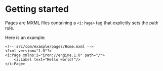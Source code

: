 # Getting started

Pages are MXML files containing a `<i:Page>` tag that explicitly sets the path rule.

Here is an example:

```mxml
<!-- src/com/example/pages/Home.mxml -->
<?xml version="1.0"?>
<i:Page xmlns:i="iron://engine.1.0" path="/">
    <i:Label text="Hello world!"/>
</i:Page>
```